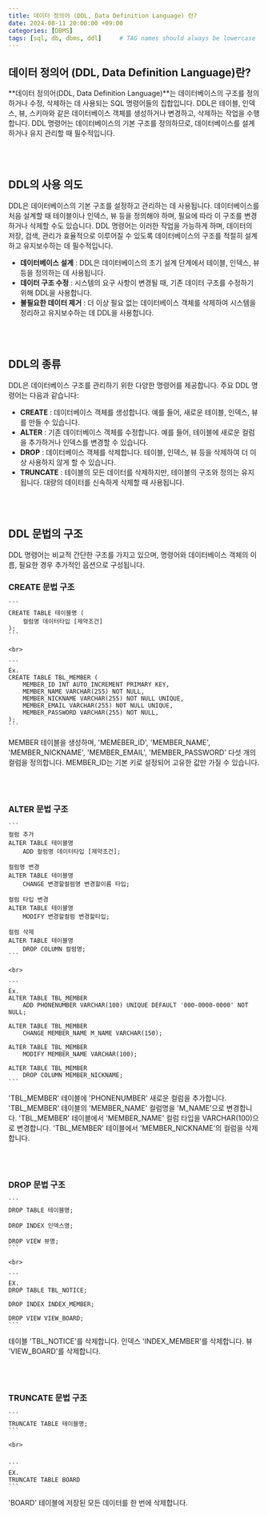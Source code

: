 ```yaml
---
title: 데이터 정의어 (DDL, Data Definition Language) 란?
date: 2024-08-11 20:00:00 +09:00
categories: [DBMS]
tags: [sql, db, dbms, ddl]     # TAG names should always be lowercase
---
```



## 데이터 정의어 (DDL, Data Definition Language)란?
**데이터 정의어(DDL, Data Definition Language)**는 데이터베이스의 구조를 정의하거나 수정, 삭제하는 데 사용되는 SQL 명령어들의 집합입니다. DDL은 테이블, 인덱스, 뷰, 스키마와 같은 데이터베이스 객체를 생성하거나 변경하고, 삭제하는 작업을 수행합니다. DDL 명령어는 데이터베이스의 기본 구조를 정의하므로, 데이터베이스를 설계하거나 유지 관리할 때 필수적입니다.

<br>
<br>


##  DDL의 사용 의도
DDL은 데이터베이스의 기본 구조를 설정하고 관리하는 데 사용됩니다. 데이터베이스를 처음 설계할 때 테이블이나 인덱스, 뷰 등을 정의해야 하며, 필요에 따라 이 구조를 변경하거나 삭제할 수도 있습니다. DDL 명령어는 이러한 작업을 가능하게 하며, 데이터의 저장, 검색, 관리가 효율적으로 이루어질 수 있도록 데이터베이스의 구조를 적절히 설계하고 유지보수하는 데 필수적입니다.

- **데이터베이스 설계** : DDL은 데이터베이스의 초기 설계 단계에서 테이블, 인덱스, 뷰 등을 정의하는 데 사용됩니다.
- **데이터 구조 수정** : 시스템의 요구 사항이 변경될 때, 기존 데이터 구조를 수정하기 위해 DDL을 사용합니다.
- **불필요한 데이터 제거** : 더 이상 필요 없는 데이터베이스 객체를 삭제하여 시스템을 정리하고 유지보수하는 데 DDL을 사용합니다.

<br>
<br>

## DDL의 종류
DDL은 데이터베이스 구조를 관리하기 위한 다양한 명령어를 제공합니다. 주요 DDL 명령어는 다음과 같습니다:

- **CREATE** : 데이터베이스 객체를 생성합니다. 예를 들어, 새로운 테이블, 인덱스, 뷰를 만들 수 있습니다.
- **ALTER** : 기존 데이터베이스 객체를 수정합니다. 예를 들어, 테이블에 새로운 컬럼을 추가하거나 인덱스를 변경할 수 있습니다.
- **DROP** : 데이터베이스 객체를 삭제합니다. 테이블, 인덱스, 뷰 등을 삭제하여 더 이상 사용하지 않게 할 수 있습니다.
- **TRUNCATE** : 테이블의 모든 데이터를 삭제하지만, 테이블의 구조와 정의는 유지됩니다. 대량의 데이터를 신속하게 삭제할 때 사용됩니다.

<br>
<br>

## DDL 문법의 구조
DDL 명령어는 비교적 간단한 구조를 가지고 있으며, 명령어와 데이터베이스 객체의 이름, 필요한 경우 추가적인 옵션으로 구성됩니다.

### CREATE 문법 구조

    ```
    CREATE TABLE 테이블명 (
        컬럼명 데이터타입 [제약조건]
    );
    ```

    <br>

    ```
    Ex. 
    CREATE TABLE TBL_MEMBER (
        MEMBER_ID INT AUTO_INCREMENT PRIMARY KEY,
        MEMBER_NAME VARCHAR(255) NOT NULL,
        MEMBER_NICKNAME VARCHAR(255) NOT NULL UNIQUE,
        MEMBER_EMAIL VARCHAR(255) NOT NULL UNIQUE,
        MEMBER_PASSWORD VARCHAR(255) NOT NULL,
    );
    ```

MEMBER 테이블을 생성하며, 'MEMEBER_ID', 'MEMBER_NAME', 'MEMBER_NICKNAME', 'MEMBER_EMAIL', 'MEMBER_PASSWORD' 다섯 개의 컬럼을 정의합니다. MEMBER_ID는 기본 키로 설정되어 고유한 값만 가질 수 있습니다.

<br>
<br>

### ALTER 문법 구조

    ```
    컬럼 추가
    ALTER TABLE 테이블명
        ADD 컬럼명 데이터타입 [제약조건];
        
    컬럼명 변경
    ALTER TABLE 테이블명 
        CHANGE 변경할컬럼명 변경할이름 타입;

    컬럼 타입 변경
    ALTER TABLE 테이블명
        MODIFY 변경할컬럼 변경할타입;

    컬럼 삭제
    ALTER TABLE 테이블명
        DROP COLUMN 컬럼명;
    ```

    <br>

    ```
    Ex.
    ALTER TABLE TBL_MEMBER
        ADD PHONENUMBER VARCHAR(100) UNIQUE DEFAULT '000-0000-0000' NOT NULL;

    ALTER TABLE TBL_MEMBER
        CHANGE MEMBER_NAME M_NAME VARCHAR(150);

    ALTER TABLE TBL_MEMBER
        MODIFY MEMBER_NAME VARCHAR(100);

    ALTER TABLE TBL_MEMBER
        DROP COLUMN MEMBER_NICKNAME;
    ```

'TBL_MEMBER' 테이블에 'PHONENUMBER' 새로운 컬럼을 추가합니다.
'TBL_MEMBER' 테이블의 'MEMBER_NAME' 컬럼명을 'M_NAME'으로 변경합니다.
'TBL_MEMBER' 테이블에서 'MEMBER_NAME' 컬럼 타입을 VARCHAR(100)으로 변경합니다.
'TBL_MEMBER' 테이블에서 'MEMBER_NICKNAME'의 컬럼을 삭제합니다.

<br>
<br>


### DROP 문법 구조


    ```
    DROP TABLE 테이블명;

    DROP INDEX 인덱스명;

    DROP VIEW 뷰명;
    ```

    <br>

    ```
    EX.
    DROP TABLE TBL_NOTICE;

    DROP INDEX INDEX_MEMBER;

    DROP VIEW VIEW_BOARD;
    ```

테이블 'TBL_NOTICE'를 삭제합니다.
인덱스 'INDEX_MEMBER'를 삭제합니다.
뷰 'VIEW_BOARD'를 삭제합니다.

<br>
<br>


### TRUNCATE 문법 구조

    ```
    TRUNCATE TABLE 테이블명;
    ```

    <br>


    ```
    EX.
    TRUNCATE TABLE BOARD
    ```

'BOARD' 테이블에 저장된 모든 데이터를 한 번에 삭제합니다.

